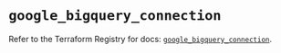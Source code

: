 # `google_bigquery_connection`

Refer to the Terraform Registry for docs: [`google_bigquery_connection`](https://registry.terraform.io/providers/hashicorp/google-beta/6.18.1/docs/resources/google_bigquery_connection).
